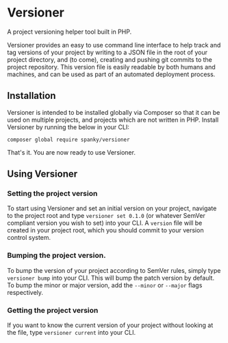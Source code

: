 # Versioner

A project versioning helper tool built in PHP.

Versioner provides an easy to use command line interface to help track and tag versions of your project by writing to a 
JSON file in the root of your project directory, and (to come), creating and pushing git commits to the project 
repository. This version file is easily readable by both humans and machines, and can be used as part of an 
automated deployment process.

## Installation

Versioner is intended to be installed globally via Composer so that it can be used on multiple projects, and 
projects which are not written in PHP. Install Versioner by running the below in your CLI:

```
composer global require spanky/versioner
```

That's it. You are now ready to use Versioner.

## Using Versioner

### Setting the project version
To start using Versioner and set an initial version on your project, navigate to the project root and type 
`versioner set 0.1.0` (or whatever SemVer compliant version you wish to set) into your CLI. A `version` 
file will be created in your project root, which you should commit to your version control system.

### Bumping the project version.
To bump the version of your project according to SemVer rules, simply type `versioner bump` into your CLI. 
This will bump the patch version by default. To bump the minor or major version, add the `--minor` or `--major` flags 
respectively. 

### Getting the project version
If you want to know the current version of your project without looking at the file, type `versioner current` 
into your CLI.
